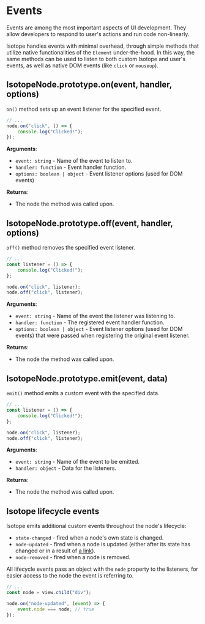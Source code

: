 # Events

Events are among the most important aspects of UI development. They allow developers to respond to user's actions and run code non-linearly.

Isotope handles events with minimal overhead, through simple methods that utilize native functionalities of the `Element` under-the-hood. In this way, the same methods can be used to listen to both custom Isotope and user's events, as well as native DOM events (like `click` or `mouseup`).

## IsotopeNode.prototype.on(event, handler, options)

`on()` method sets up an event listener for the specified event.

```javascript
// ...
node.on("click", () => {
    console.log("Clicked!");
});
```

**Arguments**:

- `event: string` - Name of the event to listen to.
- `handler: function` - Event handler function.
- `options: boolean | object` - Event listener options (used for DOM events)

**Returns**:

- The node the method was called upon.

## IsotopeNode.prototype.off(event, handler, options)

`off()` method removes the specified event listener.

```javascript
// ...
const listener = () => {
    console.log("Clicked!");
};

node.on("click", listener);
node.off("click", listener);
```

**Arguments**:

- `event: string` - Name of the event the listener was listening to.
- `handler: function` - The registered event handler function.
- `options: boolean | object` - Event listener options (used for DOM events) that were passed when registering the original event listener.

**Returns**:

- The node the method was called upon.

## IsotopeNode.prototype.emit(event, data)

`emit()` method emits a custom event with the specified data.

```javascript
// ...
const listener = () => {
    console.log("Clicked!");
};

node.on("click", listener);
node.off("click", listener);
```

**Arguments**:

- `event: string` - Name of the event to be emitted.
- `handler: object` - Data for the listeners.

**Returns**:

- The node the method was called upon.

## Isotope lifecycle events

Isotope emits additional custom events throughout the node's lifecycle:

- `state-changed` - fired when a node's own state is changed.
- `node-updated` - fired when a node is updated (either after its state has changed or in a result of [a link](./reactivity.md)).
- `node-removed` - fired when a node is removed.

All lifecycle events pass an object with the `node` property to the listeners, for easier access to the node the event is referring to.

```javascript
// ...
const node = view.child("div");

node.on("node-updated", (event) => {
    event.node === node; // true
});
```
